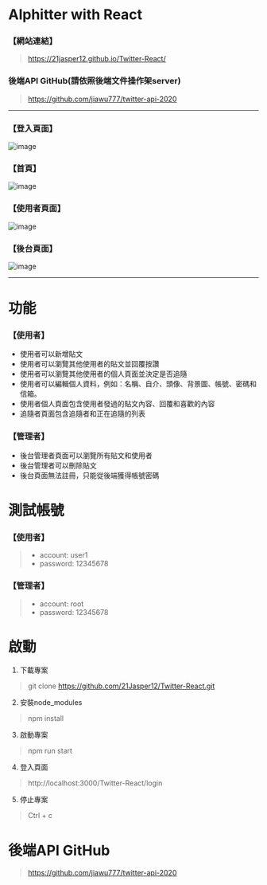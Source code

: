 # Alphitter with React

### 【網站連結】
> https://21jasper12.github.io/Twitter-React/

### 後端API GitHub(請依照後端文件操作架server)
>https://github.com/jiawu777/twitter-api-2020

---

### 【登入頁面】
![image](https://github.com/21Jasper12/Twitter-React/blob/feature/AdminApi/src/image/LoginPage.jpg)

### 【首頁】
![image](https://github.com/21Jasper12/Twitter-React/blob/feature/AdminApi/src/image/homePage.jpg)

### 【使用者頁面】
![image](https://github.com/21Jasper12/Twitter-React/blob/feature/AdminApi/src/image/UserPage.jpg)

### 【後台頁面】
![image](https://github.com/21Jasper12/Twitter-React/blob/feature/AdminApi/src/image/AdminUsersListPage.jpg)

---
#  功能

### 【使用者】
* 使用者可以新增貼文
* 使用者可以瀏覽其他使用者的貼文並回覆按讚
* 使用者可以瀏覽其他使用者的個人頁面並決定是否追隨
* 使用者可以編輯個人資料，例如：名稱、自介、頭像、背景圖、帳號、密碼和信箱。
* 使用者個人頁面包含使用者發過的貼文內容、回覆和喜歡的內容
* 追隨者頁面包含追隨者和正在追隨的列表  
  
### 【管理者】
* 後台管理者頁面可以瀏覽所有貼文和使用者
* 後台管理者可以刪除貼文
* 後台頁面無法註冊，只能從後端獲得帳號密碼

# 測試帳號
### 【使用者】
 > * account: user1 
 > * password: 12345678

### 【管理者】
> * account: root
> * password: 12345678


# 啟動
1. 下載專案
> git clone https://github.com/21Jasper12/Twitter-React.git

2. 安裝node_modules
> npm install

3. 啟動專案
> npm run start

4. 登入頁面
> http://localhost:3000/Twitter-React/login

5. 停止專案
> Ctrl + c


# 後端API GitHub
>https://github.com/jiawu777/twitter-api-2020